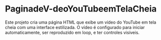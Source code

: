 # PaginadeV-deoYouTubeemTelaCheia
Este projeto cria uma página HTML que exibe um vídeo do YouTube em tela cheia com uma interface estilizada. O vídeo é configurado para iniciar automaticamente, ser reproduzido em loop, e ter controles visíveis.
